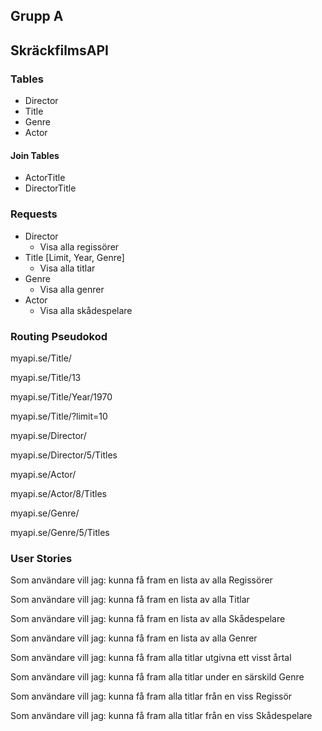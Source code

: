 ## Grupp A 

## SkräckfilmsAPI



### Tables

* Director
* Title
* Genre
* Actor



#### Join Tables

* ActorTitle
* DirectorTitle



### Requests

* Director 
  * Visa alla regissörer
* Title [Limit, Year, Genre]
  * Visa alla titlar
* Genre
  * Visa alla genrer
* Actor
  * Visa alla skådespelare



### Routing Pseudokod

myapi.se/Title/

myapi.se/Title/13

myapi.se/Title/Year/1970

myapi.se/Title/?limit=10

myapi.se/Director/

myapi.se/Director/5/Titles

myapi.se/Actor/

myapi.se/Actor/8/Titles

myapi.se/Genre/

myapi.se/Genre/5/Titles



### User Stories

Som användare vill jag: kunna få fram en lista av alla Regissörer

Som användare vill jag: kunna få fram en lista av alla Titlar

Som användare vill jag: kunna få fram en lista av alla Skådespelare

Som användare vill jag: kunna få fram en lista av alla Genrer

Som användare vill jag: kunna få fram alla titlar utgivna ett visst årtal

Som användare vill jag: kunna få fram alla titlar under en särskild Genre

Som användare vill jag: kunna få fram alla titlar från en viss Regissör

Som användare vill jag: kunna få fram alla titlar från en viss Skådespelare

